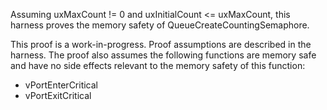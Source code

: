 Assuming uxMaxCount != 0 and uxInitialCount <= uxMaxCount,
this harness proves the memory safety of QueueCreateCountingSemaphore.

This proof is a work-in-progress.  Proof assumptions are described in
the harness.  The proof also assumes the following functions are
memory safe and have no side effects relevant to the memory safety of
this function:

* vPortEnterCritical
* vPortExitCritical
